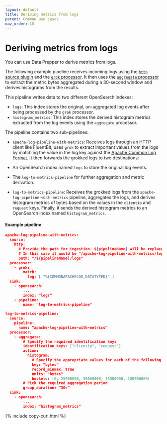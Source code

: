 ```yaml
---
layout: default
title: Deriving metrics from logs
parent: Common use cases
nav_order: 15
---
```


# Deriving metrics from logs

You can use Data Prepper to derive metrics from logs. 

The following example pipeline receives incoming logs using the [`http` source plugin]({{site.url}}{{site.baseurl}}/data-prepper/pipelines/configuration/sources/http-source) and the [`grok` processor]({{site.url}}{{site.baseurl}}/data-prepper/pipelines/configuration/processors/grok/). It then uses the [`aggregate` processor]({{site.url}}{{site.baseurl}}/data-prepper/pipelines/configuration/processors/aggregate/) to extract the metric bytes aggregated during a 30-second window and derives histograms from the results.

This pipeline writes data to two different OpenSearch indexes:

- `logs`: This index stores the original, un-aggregated log events after being processed by the `grok` processor.
- `histogram_metrics`: This index stores the derived histogram metrics extracted from the log events using the `aggregate` processor.

The pipeline contains two sub-pipelines:

- `apache-log-pipeline-with-metrics`: Receives logs through an HTTP client like FluentBit, uses `grok` to extract important values from the logs by matching the value in the log key against the [Apache Common Log Format](https://httpd.apache.org/docs/2.4/logs.html#accesslog). It then forwards the grokked logs to two destinations:

 - An OpenSearch index named `logs` to store the original log events.
 - The `log-to-metrics-pipeline` for further aggregation and metric derivation.

- `log-to-metrics-pipeline`: Receives the grokked logs from the `apache-log-pipeline-with-metrics` pipeline, aggregates the logs, and derives histogram metrics of bytes based on the values in the `clientip` and `request` keys. Finally, it sends the derived histogram metrics to an OpenSearch index named `histogram_metrics`.
  
#### Example pipeline

```json
apache-log-pipeline-with-metrics:
  source:
    http:
      # Provide the path for ingestion. ${pipelineName} will be replaced with pipeline name configured for this pipeline.
      # In this case it would be "/apache-log-pipeline-with-metrics/logs". This will be the FluentBit output URI value.
      path: "/${pipelineName}/logs"
  processor:
    - grok:
        match:
          log: [ "%{COMMONAPACHELOG_DATATYPED}" ]
  sink:
    - opensearch:
        ...
        index: "logs"
    - pipeline:
        name: "log-to-metrics-pipeline"
        
log-to-metrics-pipeline:
  source:
    pipeline:
      name: "apache-log-pipeline-with-metrics"
  processor:
    - aggregate:
        # Specify the required identification keys
        identification_keys: ["clientip", "request"]
        action:
          histogram:
            # Specify the appropriate values for each of the following fields
            key: "bytes"
            record_minmax: true
            units: "bytes"
            buckets: [0, 25000000, 50000000, 75000000, 100000000]
        # Pick the required aggregation period
        group_duration: "30s"
  sink:
    - opensearch:
        ...
        index: "histogram_metrics"
```
{% include copy-curl.html %}
